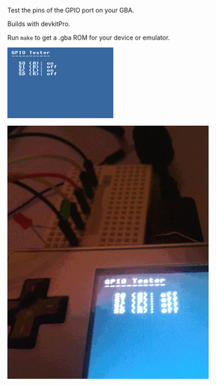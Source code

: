 Test the pins of the GPIO port on your GBA.

Builds with devkitPro.

Run `make` to get a .gba ROM for your device or emulator.

![sceenshot](./screenshot.png)

![animation of LEDs lighting up](./animation.gif)
